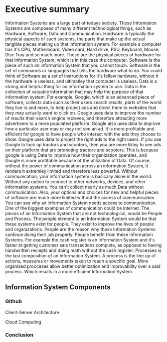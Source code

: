 # Executive summary 
Information Systems are a large part of todays society. These Information Systems are composed of many different technological things, such as Hardware, Software, Data and Communication. Hardware is typically the physical aspects of such systems, the parts that make up the actual tangible pieces making up that information system. For example a computer has it's CPU, Motherboard, Video card, Hard drive, PSU, Keyboard, Mouse, Disc Tray and so much more. These are the physical pieces of hardware for that Information System, which is in this case the computer. Software is the piece of such an information System that you cannot touch. Software is the set of commands or languages that tells the hardware what to do. You could think of Software as a set of instructions for it's fellow hardware, without it the hardware is useless, and ultimatley that computer is useless. Data is a strong and helpful thing for an information system to use. Data is the collection of valuable information that may help the purpose of that information system. For example, Google, which is an advanced piece of software, collects data such as their users search results, parts of the world they live in and more, to help project ads and direct them to websites that they may actually want to click on. Google uses data to improve the number of results their search engine recieves, and therefore attracting more advertisers to a more populated platform. Google also uses data to improve how a particular user may or may not see an ad. It is more profitable and efficient for google to have people who interact with the ads they choose to show. Google uses data to project the right ads to the right users. If you use Google to look up tractors and scooters, then you are more likley to see ads on their platform that are promoting tractors and scooters. This is because google is using Data to improve how their organization operates, and Google is more profitable because of the utilization of Data. Of course, without the power of communication across an information System, it renders it extremley limited and therefore less powerful. Without communication, your information system is basically alone in the world. Without any option to connect to other networks, devices, and other information systems.  You can't collect nearly as much Data without communication. Also, your options and choices for new and helpful pieces of software are much more limited without the access of communication. You can see why an information System needs access to communication. One of the biggest examples of communication could be internet. The pieces of an Information System that are not technological, would be People and Process. The people element to an Information System would be that these systems exist for people. They exist to improve the lives of people and organizations. People are the reason why these Information Systems continue doing their job properly. People benefit from these Information Systems. For example the cash register is an Information System and it's faster at getting customer sale transactions complete, as opposed to having handwritten reciepts and doing math without the cash register. Processes is the last composition of an Information System. A process is the line up of actions, measures or movements taken to reach a specific goal. More organized procceses allow better optimization and improvability over a said process. Which results in a more efficient Information System
## Information System Components
### Github
Client-Server Architecture

Cloud Computing
### Conclusion
